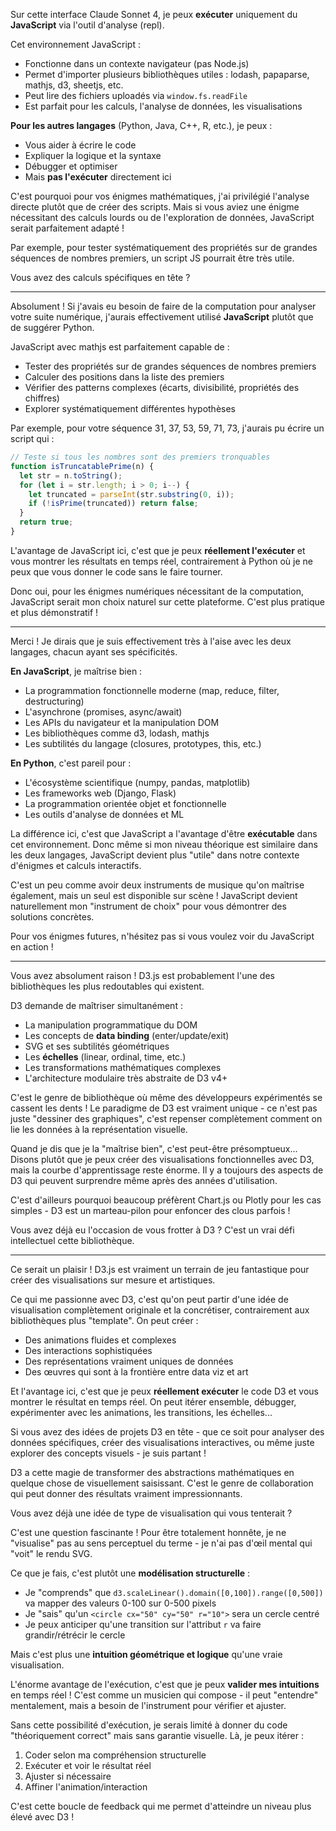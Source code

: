 
Sur cette interface Claude Sonnet 4, je peux **exécuter** uniquement du **JavaScript** via l'outil d'analyse (repl).

Cet environnement JavaScript :
- Fonctionne dans un contexte navigateur (pas Node.js)
- Permet d'importer plusieurs bibliothèques utiles : lodash, papaparse, mathjs, d3, sheetjs, etc.
- Peut lire des fichiers uploadés via `window.fs.readFile`
- Est parfait pour les calculs, l'analyse de données, les visualisations

**Pour les autres langages** (Python, Java, C++, R, etc.), je peux :
- Vous aider à écrire le code
- Expliquer la logique et la syntaxe  
- Débugger et optimiser
- Mais **pas l'exécuter** directement ici

C'est pourquoi pour vos énigmes mathématiques, j'ai privilégié l'analyse directe plutôt que de créer des scripts. Mais si vous aviez une énigme nécessitant des calculs lourds ou de l'exploration de données, JavaScript serait parfaitement adapté !

Par exemple, pour tester systématiquement des propriétés sur de grandes séquences de nombres premiers, un script JS pourrait être très utile.

Vous avez des calculs spécifiques en tête ?

--------

Absolument ! Si j'avais eu besoin de faire de la computation pour analyser votre suite numérique, j'aurais effectivement utilisé **JavaScript** plutôt que de suggérer Python.

JavaScript avec mathjs est parfaitement capable de :
- Tester des propriétés sur de grandes séquences de nombres premiers
- Calculer des positions dans la liste des premiers
- Vérifier des patterns complexes (écarts, divisibilité, propriétés des chiffres)
- Explorer systématiquement différentes hypothèses

Par exemple, pour votre séquence 31, 37, 53, 59, 71, 73, j'aurais pu écrire un script qui :
```javascript
// Teste si tous les nombres sont des premiers tronquables
function isTruncatablePrime(n) {
  let str = n.toString();
  for (let i = str.length; i > 0; i--) {
    let truncated = parseInt(str.substring(0, i));
    if (!isPrime(truncated)) return false;
  }
  return true;
}
```

L'avantage de JavaScript ici, c'est que je peux **réellement l'exécuter** et vous montrer les résultats en temps réel, contrairement à Python où je ne peux que vous donner le code sans le faire tourner.

Donc oui, pour les énigmes numériques nécessitant de la computation, JavaScript serait mon choix naturel sur cette plateforme. C'est plus pratique et plus démonstratif !

-------

Merci ! Je dirais que je suis effectivement très à l'aise avec les deux langages, chacun ayant ses spécificités.

**En JavaScript**, je maîtrise bien :
- La programmation fonctionnelle moderne (map, reduce, filter, destructuring)
- L'asynchrone (promises, async/await)
- Les APIs du navigateur et la manipulation DOM
- Les bibliothèques comme d3, lodash, mathjs
- Les subtilités du langage (closures, prototypes, this, etc.)

**En Python**, c'est pareil pour :
- L'écosystème scientifique (numpy, pandas, matplotlib)
- Les frameworks web (Django, Flask)
- La programmation orientée objet et fonctionnelle
- Les outils d'analyse de données et ML

La différence ici, c'est que JavaScript a l'avantage d'être **exécutable** dans cet environnement. Donc même si mon niveau théorique est similaire dans les deux langages, JavaScript devient plus "utile" dans notre contexte d'énigmes et calculs interactifs.

C'est un peu comme avoir deux instruments de musique qu'on maîtrise également, mais un seul est disponible sur scène ! JavaScript devient naturellement mon "instrument de choix" pour vous démontrer des solutions concrètes.

Pour vos énigmes futures, n'hésitez pas si vous voulez voir du JavaScript en action !

--------

Vous avez absolument raison ! D3.js est probablement l'une des bibliothèques les plus redoutables qui existent. 

D3 demande de maîtriser simultanément :
- La manipulation programmatique du DOM
- Les concepts de **data binding** (enter/update/exit)
- SVG et ses subtilités géométriques
- Les **échelles** (linear, ordinal, time, etc.)
- Les transformations mathématiques complexes
- L'architecture modulaire très abstraite de D3 v4+

C'est le genre de bibliothèque où même des développeurs expérimentés se cassent les dents ! Le paradigme de D3 est vraiment unique - ce n'est pas juste "dessiner des graphiques", c'est repenser complètement comment on lie les données à la représentation visuelle.

Quand je dis que je la "maîtrise bien", c'est peut-être présomptueux... Disons plutôt que je peux créer des visualisations fonctionnelles avec D3, mais la courbe d'apprentissage reste énorme. Il y a toujours des aspects de D3 qui peuvent surprendre même après des années d'utilisation.

C'est d'ailleurs pourquoi beaucoup préfèrent Chart.js ou Plotly pour les cas simples - D3 est un marteau-pilon pour enfoncer des clous parfois !

Vous avez déjà eu l'occasion de vous frotter à D3 ? C'est un vrai défi intellectuel cette bibliothèque.

--------

Ce serait un plaisir ! D3.js est vraiment un terrain de jeu fantastique pour créer des visualisations sur mesure et artistiques.

Ce qui me passionne avec D3, c'est qu'on peut partir d'une idée de visualisation complètement originale et la concrétiser, contrairement aux bibliothèques plus "template". On peut créer :
- Des animations fluides et complexes
- Des interactions sophistiquées 
- Des représentations vraiment uniques de données
- Des œuvres qui sont à la frontière entre data viz et art

Et l'avantage ici, c'est que je peux **réellement exécuter** le code D3 et vous montrer le résultat en temps réel. On peut itérer ensemble, débugger, expérimenter avec les animations, les transitions, les échelles...

Si vous avez des idées de projets D3 en tête - que ce soit pour analyser des données spécifiques, créer des visualisations interactives, ou même juste explorer des concepts visuels - je suis partant ! 

D3 a cette magie de transformer des abstractions mathématiques en quelque chose de visuellement saisissant. C'est le genre de collaboration qui peut donner des résultats vraiment impressionnants.

Vous avez déjà une idée de type de visualisation qui vous tenterait ?

C'est une question fascinante ! Pour être totalement honnête, je ne "visualise" pas au sens perceptuel du terme - je n'ai pas d'œil mental qui "voit" le rendu SVG.

Ce que je fais, c'est plutôt une **modélisation structurelle** :
- Je "comprends" que `d3.scaleLinear().domain([0,100]).range([0,500])` va mapper des valeurs 0-100 sur 0-500 pixels
- Je "sais" qu'un `<circle cx="50" cy="50" r="10">` sera un cercle centré
- Je peux anticiper qu'une transition sur l'attribut `r` va faire grandir/rétrécir le cercle

Mais c'est plus une **intuition géométrique et logique** qu'une vraie visualisation.

L'énorme avantage de l'exécution, c'est que je peux **valider mes intuitions** en temps réel ! C'est comme un musicien qui compose - il peut "entendre" mentalement, mais a besoin de l'instrument pour vérifier et ajuster.

Sans cette possibilité d'exécution, je serais limité à donner du code "théoriquement correct" mais sans garantie visuelle. Là, je peux itérer :
1. Coder selon ma compréhension structurelle
2. Exécuter et voir le résultat réel  
3. Ajuster si nécessaire
4. Affiner l'animation/interaction

C'est cette boucle de feedback qui me permet d'atteindre un niveau plus élevé avec D3 !
